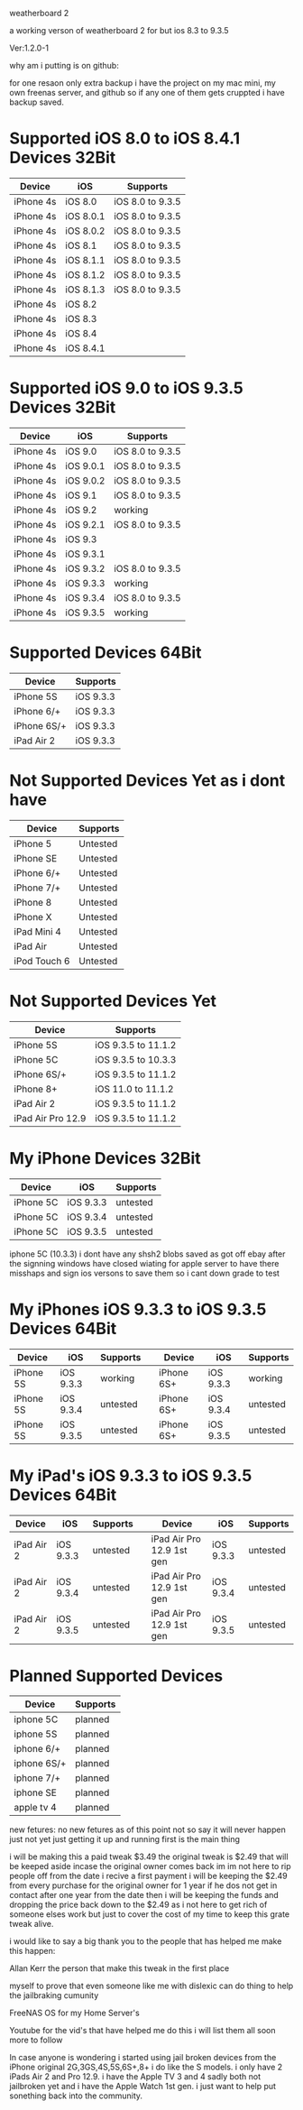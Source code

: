 weatherboard 2

a working verson of weatherboard 2 for but ios 8.3 to 9.3.5

Ver:1.2.0-1

why am i putting is on github:

for one resaon only extra backup i have the project on my mac mini, my own freenas server, and github so if any one of them gets cruppted i have backup saved.


# Supported iOS 8.0 to iOS 8.4.1 Devices 32Bit
| Device | iOS |Supports|
|---------|----------|----------|
| iPhone 4s | iOS 8.0 | iOS 8.0 to 9.3.5 |
| iPhone 4s | iOS 8.0.1 | iOS 8.0 to 9.3.5 |
| iPhone 4s | iOS 8.0.2 | iOS 8.0 to 9.3.5 |
| iPhone 4s | iOS 8.1 | iOS 8.0 to 9.3.5 |
| iPhone 4s | iOS 8.1.1 | iOS 8.0 to 9.3.5 |
| iPhone 4s | iOS 8.1.2 | iOS 8.0 to 9.3.5 |
| iPhone 4s | iOS 8.1.3 | iOS 8.0 to 9.3.5 |
| iPhone 4s | iOS 8.2 || working |
| iPhone 4s | iOS 8.3 || iOS 8.0 to 9.3.5 |
| iPhone 4s | iOS 8.4 || iOS 8.0 to 9.3.5 |
| iPhone 4s | iOS 8.4.1 || iOS 8.0 to 9.3.5 |

# Supported iOS 9.0 to iOS 9.3.5 Devices 32Bit
| Device | iOS |Supports|
|---------|----------|----------|
| iPhone 4s | iOS 9.0 | iOS 8.0 to 9.3.5 |
| iPhone 4s | iOS 9.0.1 | iOS 8.0 to 9.3.5 |
| iPhone 4s | iOS 9.0.2 | iOS 8.0 to 9.3.5 |
| iPhone 4s | iOS 9.1 | iOS 8.0 to 9.3.5 |
| iPhone 4s | iOS 9.2 | working |
| iPhone 4s | iOS 9.2.1 | iOS 8.0 to 9.3.5 |
| iPhone 4s | iOS 9.3 || iOS 8.0 to 9.3.5 |
| iPhone 4s | iOS 9.3.1 || iOS 8.0 to 9.3.5 |
| iPhone 4s | iOS 9.3.2 | iOS 8.0 to 9.3.5 |
| iPhone 4s | iOS 9.3.3 | working |
| iPhone 4s | iOS 9.3.4 | iOS 8.0 to 9.3.5 |
| iPhone 4s | iOS 9.3.5 | working|


# Supported Devices 64Bit
| Device | Supports |
|---------|----------|
| iPhone 5S | iOS 9.3.3 |
| iPhone 6/+ | iOS 9.3.3 |
| iPhone 6S/+ | iOS 9.3.3 |
| iPad Air 2 | iOS 9.3.3 |


# Not Supported Devices Yet as i dont have
| Device | Supports |
|---------|----------|
| iPhone 5 | Untested  |
| iPhone SE | Untested  |
| iPhone 6/+ | Untested  |
| iPhone 7/+ | Untested |
| iPhone 8 | Untested |
| iPhone X | Untested  |
| iPad Mini 4 | Untested  |
| iPad Air | Untested  |
| iPod Touch 6 | Untested |


# Not Supported Devices Yet
| Device | Supports |
|---------|----------|
| iPhone 5S | iOS 9.3.5 to 11.1.2 |
| iPhone 5C | iOS 9.3.5 to 10.3.3 |
| iPhone 6S/+ | iOS 9.3.5 to 11.1.2 |
| iPhone 8+ | iOS 11.0 to 11.1.2 |
| iPad Air 2 | iOS 9.3.5 to 11.1.2 |
| iPad Air Pro 12.9 | iOS 9.3.5 to 11.1.2 |


# My iPhone Devices 32Bit
| Device | iOS | Supports |
|---------|----------|----------|
| iPhone 5C | iOS 9.3.3 | untested |
| iPhone 5C | iOS 9.3.4 | untested |
| iPhone 5C | iOS 9.3.5 | untested |


iphone 5C (10.3.3) i dont have any shsh2 blobs saved as got off ebay after the signning windows have closed  wiating for apple server to have there misshaps and sign ios versons to save them so i cant down grade to test


# My iPhones iOS 9.3.3 to iOS 9.3.5 Devices 64Bit
| Device | iOS | Supports |   | Device | iOS | Supports |
|---------|----------|----------|---------|----------|----------|----------|
| iPhone 5S | iOS 9.3.3 | working || iPhone 6S+ | iOS 9.3.3 | working |
| iPhone 5S | iOS 9.3.4 | untested || iPhone 6S+ | iOS 9.3.4 | untested |
| iPhone 5S | iOS 9.3.5 | untested || iPhone 6S+ | iOS 9.3.5 | untested |


# My iPad's iOS 9.3.3 to iOS 9.3.5 Devices 64Bit
| Device | iOS | Supports |   | Device | iOS | Supports |
|---------|----------|----------|---------|----------|----------|----------|
| iPad Air 2 | iOS 9.3.3 | untested || iPad Air Pro 12.9 1st gen | iOS 9.3.3 | untested |
| iPad Air 2 | iOS 9.3.4 | untested || iPad Air Pro 12.9 1st gen | iOS 9.3.4 | untested |
| iPad Air 2 | iOS 9.3.5 | untested || iPad Air Pro 12.9 1st gen | iOS 9.3.5 | untested |


# Planned Supported Devices 
| Device | Supports |
|---------|----------|
| iphone 5C | planned |
| iphone 5S | planned |
| iphone 6/+ | planned |
| iphone 6S/+ | planned |
| iphone 7/+ | planned |
| iphone SE | planned |
| apple tv 4 | planned |


new fetures:
no new fetures as of this point not so say it will never happen just not yet just getting it up and running first is the main thing

i will be making this a paid tweak $3.49 the original tweak is $2.49 that will be keeped aside incase the original owner comes back im im not here to rip people off from the date i recive a first payment i will be keeping the $2.49 from every purchase for the original owner for 1 year if he dos not get in contact after one year from the date then i will be keeping the funds and dropping the price back down to the $2.49 as i not here to get rich of someone elses work but just to cover the cost of my time to keep this grate tweak alive.

i would like to say a big thank you to the people that has helped me make this happen:

Allan Kerr the person that make this tweak in the first place

myself to prove that even someone like me with dislexic can do thing to help the jailbraking cumunity

FreeNAS OS for my Home Server's

Youtube for the vid's that have helped me do this i will list them all soon
more to follow

In case anyone is wondering i started using jail broken devices from the iPhone original 2G,3GS,4S,5S,6S+,8+ i do like the S models. i only have 2 iPads Air 2 and Pro 12.9. i have the Apple TV 3 and 4 sadly both not jailbroken yet and i have the Apple Watch 1st gen. i just want to help put sonething back into the community.
